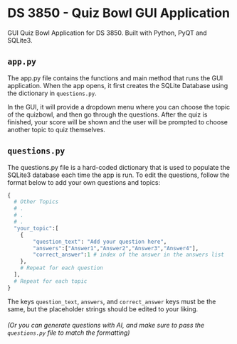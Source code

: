 # DS 3850 - Quiz Bowl GUI Application

GUI Quiz Bowl Application for DS 3850. Built with Python, PyQT and SQLite3.

## `app.py`

The app.py file contains the functions and main method that runs the GUI application. When the app opens, it first creates the SQLite Database using the dictionary in `questions.py`. 

In the GUI, it will provide a dropdown menu where you can choose the topic of the quizbowl, and then go through the questions. After the quiz is finished, your score will be shown and the user will be prompted to choose another topic to quiz themselves.

## `questions.py`

The questions.py file is a hard-coded dictionary that is used to populate the SQLite3 database each time the app is run. To edit the questions, follow the format below to add your own questions and topics:

```python
{
  # Other Topics
  # .
  # .
  # .
  "your_topic":[
    {
        "question_text": "Add your question here",
        "answers":["Answer1","Answer2","Answer3","Answer4"],
        "correct_answer":1 # index of the answer in the answers list
    },
    # Repeat for each question
  ],
  # Repeat for each topic
}
```

The keys `question_text`, `answers`, and `correct_answer` keys must be the same, but the placeholder strings should be edited to your liking.

###### (Or you can generate questions with AI, and make sure to pass the `questions.py` file to match the formatting)
